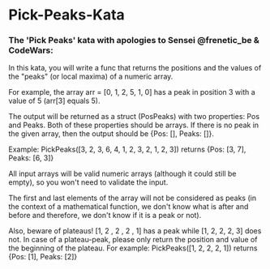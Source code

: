 # Pick-Peaks-Kata
### The 'Pick Peaks' kata with apologies to Sensei @frenetic_be & CodeWars: ###

In this kata, you will write a func that returns the positions and the values of the "peaks" (or local maxima) of a numeric array.

For example, the array arr = [0, 1, 2, 5, 1, 0] has a peak in position 3 with a value of 5 (arr[3] equals 5).

The output will be returned as a struct (PosPeaks) with two properties: Pos and Peaks. Both of these properties should be arrays. If there is no peak in the given array, then the output should be {Pos: [], Peaks: []}.

Example: PickPeaks([3, 2, 3, 6, 4, 1, 2, 3, 2, 1, 2, 3]) returns {Pos: [3, 7], Peaks: [6, 3]}

All input arrays will be valid numeric arrays (although it could still be empty), so you won't need to validate the input.

The first and last elements of the array will not be considered as peaks (in the context of a mathematical function, we don't know what is after and before and therefore, we don't know if it is a peak or not).

Also, beware of plateaus! [1, 2 , 2 , 2 , 1] has a peak while [1, 2, 2, 2, 3] does not. In case of a plateau-peak, please only return the position and value of the beginning of the plateau. For example: PickPeaks([1, 2, 2, 2, 1]) returns {Pos: [1], Peaks: [2]}
